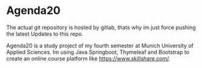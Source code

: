 # Agenda20
The actual git repository is hosted by gitlab, thats why im just force pushing the latest Updates to this repo.

Agenda20 is a study project of my fourth semester at Munich University of Applied Sciences. Im using Java Springboot, Thymeleaf and Bootstrap to create an online course platform like https://www.skillshare.com/.

